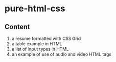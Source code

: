 # pure-html-css

## Content

1. a resume formatted with CSS Grid
1. a table example in HTML
1. a list of input types in HTML
1. an example of use of audio and video HTML tags
